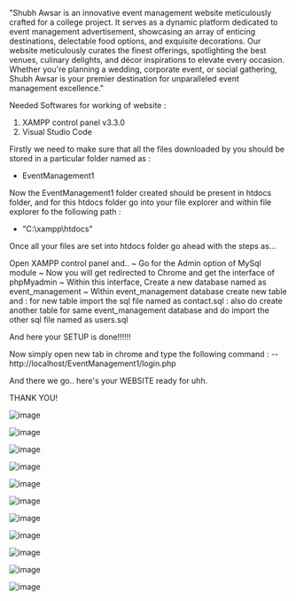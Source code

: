 "Shubh Awsar is an innovative event management website meticulously crafted for a college project. It serves as a dynamic platform dedicated to event management advertisement, showcasing an array of enticing destinations, delectable food options, and exquisite decorations. Our website meticulously curates the finest offerings, spotlighting the best venues, culinary delights, and décor inspirations to elevate every occasion. Whether you're planning a wedding, corporate event, or social gathering, Shubh Awsar is your premier destination for unparalleled event management excellence."


Needed Softwares for working of website :
1) XAMPP control panel v3.3.0
2) Visual Studio Code


Firstly we need to make sure that all the files downloaded by you should be stored in a particular folder named as :
  - EventManagement1

Now the EventManagement1 folder created should be present in htdocs folder, and for this htdocs folder go into your file explorer and within file explorer fo the following path :
  - "C:\xampp\htdocs"

Once all your files are set into htdocs folder go ahead with the steps as...

Open XAMPP control panel and..
~ Go for the Admin option of MySql module
~ Now you will get redirected to Chrome and get the interface of phpMyadmin
~ Within this interface, Create a new database named as event_management
~ Within event_management database create new table and 
  : for new table import the sql file named as contact.sql
  : also do create another table for same event_management database and do import the other sql file named as users.sql
  
And here your SETUP is done!!!!!!

Now simply open new tab in chrome and type the following command :
  -- http://localhost/EventManagement1/login.php

And there we go.. here's your WEBSITE ready for uhh.

THANK YOU!

![image](https://github.com/SakshiTalware098/Shubh-Awsar/assets/100411378/00d5b16d-a7a8-436d-9b2f-026a7d66c59a)

![image](https://github.com/SakshiTalware098/Shubh-Awsar/assets/100411378/1fc2b86a-b75a-4d9e-bc42-170f10f6fb18)

![image](https://github.com/SakshiTalware098/Shubh-Awsar/assets/100411378/f337aa67-bcf2-46de-a8a0-fb6a2c6fa487)

![image](https://github.com/SakshiTalware098/Shubh-Awsar/assets/100411378/f536b94b-7190-4f5b-ae1c-f9e16c73f572)

![image](https://github.com/SakshiTalware098/Shubh-Awsar/assets/100411378/c9333b3d-1d18-4083-a726-df64ee77c73c)

![image](https://github.com/SakshiTalware098/Shubh-Awsar/assets/100411378/7161b887-b5d9-40f3-9b8f-32af47cc87b6)

![image](https://github.com/SakshiTalware098/Shubh-Awsar/assets/100411378/f0cd10e8-7a4b-488b-afd1-ed3a45acd029)

![image](https://github.com/SakshiTalware098/Shubh-Awsar/assets/100411378/24f11bba-f88c-4ff5-b01d-274336c0c1a0)

![image](https://github.com/SakshiTalware098/Shubh-Awsar/assets/100411378/b6a9bb04-0071-4489-a835-1b9851a3443e)

![image](https://github.com/SakshiTalware098/Shubh-Awsar/assets/100411378/45fdc4ec-1c20-453d-94e6-4fbde4ba7c41)

![image](https://github.com/SakshiTalware098/Shubh-Awsar/assets/100411378/2010eacf-7bd4-437e-a859-49deab49be29)
